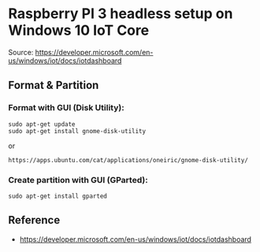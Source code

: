 Raspberry PI 3 headless setup on Windows 10 IoT Core
====================================================

Source: https://developer.microsoft.com/en-us/windows/iot/docs/iotdashboard



Format & Partition
------------------

### Format with GUI (Disk Utility):

```
sudo apt-get update
sudo apt-get install gnome-disk-utility
```

or

```
https://apps.ubuntu.com/cat/applications/oneiric/gnome-disk-utility/
```

### Create partition with GUI (GParted):

```
sudo apt-get install gparted
```


Reference
---------

 * https://developer.microsoft.com/en-us/windows/iot/docs/iotdashboard
